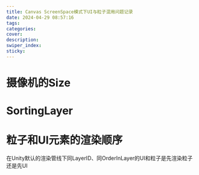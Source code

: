 ```yaml
---
title: Canvas ScreenSpace模式下UI与粒子混用问题记录
date: 2024-04-29 08:57:16
tags:
categories:
cover:
description:
swiper_index:
sticky:
---
```


# 摄像机的Size

# SortingLayer

# 粒子和UI元素的渲染顺序
在Unity默认的渲染管线下同LayerID、同OrderInLayer的UI和粒子是先渲染粒子还是先UI